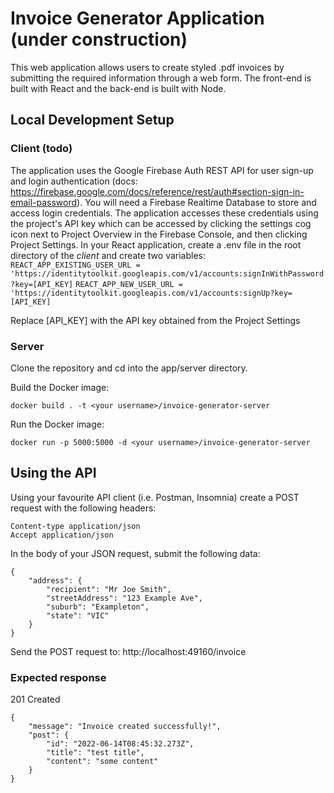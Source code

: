 # Invoice Generator Application (under construction)

This web application allows users to create styled .pdf invoices by submitting the required information through a web form.  The front-end is built with React and the back-end is built with Node.

## Local Development Setup

### Client (todo)

The application uses the Google Firebase Auth REST API for user sign-up and login authentication (docs: https://firebase.google.com/docs/reference/rest/auth#section-sign-in-email-password). You will need a Firebase Realtime Database to store and access login credentials.
The application accesses these credentials using the project's API key which can be accessed by clicking the settings cog icon next to Project Overview in the Firebase Console, and then clicking Project Settings.
In your React application, create a .env file in the root directory of the *client* and create two variables:
	`REACT_APP_EXISTING_USER_URL = 'https://identitytoolkit.googleapis.com/v1/accounts:signInWithPassword?key=[API_KEY]`
	`REACT_APP_NEW_USER_URL = 'https://identitytoolkit.googleapis.com/v1/accounts:signUp?key=[API_KEY]`
	
Replace [API_KEY] with the API key obtained from the Project Settings

### Server

Clone the repository and cd into the app/server directory.

Build the Docker image:
```
docker build . -t <your username>/invoice-generator-server
```

Run the Docker image:
```    
docker run -p 5000:5000 -d <your username>/invoice-generator-server
```


## Using the API

Using your favourite API client (i.e. Postman, Insomnia) create a POST request with the following headers:
```
Content-type application/json
Accept application/json
```

In the body of your JSON request, submit the following data:
```
{
	"address": {
		"recipient": "Mr Joe Smith",
		"streetAddress": "123 Example Ave",
		"suburb": "Exampleton",
		"state": "VIC"
	}
}
```

Send the POST request to: http://localhost:49160/invoice

### Expected response

201 Created
```
{
	"message": "Invoice created successfully!",
	"post": {
		"id": "2022-06-14T08:45:32.273Z",
		"title": "test title",
		"content": "some content"
	}
}
```

